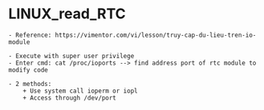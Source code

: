 # LINUX_read_RTC
    - Reference: https://vimentor.com/vi/lesson/truy-cap-du-lieu-tren-io-module

    - Execute with super user privilege
    - Enter cmd: cat /proc/ioports --> find address port of rtc module to modify code

    - 2 methods:
        + Use system call ioperm or iopl
        + Access through /dev/port